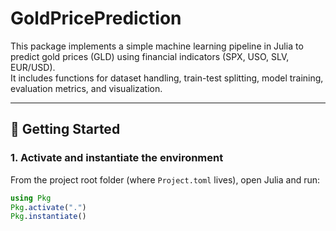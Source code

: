 # GoldPricePrediction

This package implements a simple machine learning pipeline in Julia to predict gold prices (GLD) using financial indicators (SPX, USO, SLV, EUR/USD).  
It includes functions for dataset handling, train-test splitting, model training, evaluation metrics, and visualization.

---

## 🚀 Getting Started

### 1. Activate and instantiate the environment
From the project root folder (where `Project.toml` lives), open Julia and run:

```julia
using Pkg
Pkg.activate(".")
Pkg.instantiate()
